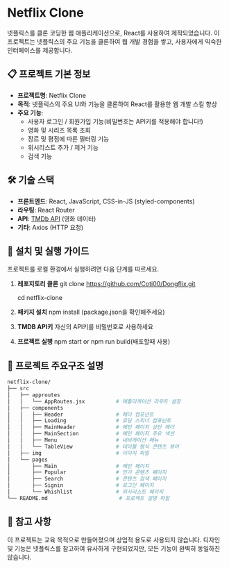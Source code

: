 # Netflix Clone

넷플릭스를 클론 코딩한 웹 애플리케이션으로, React를 사용하여 제작되었습니다. 이 프로젝트는 넷플릭스의 주요 기능을 클론하여 웹 개발 경험을 쌓고, 사용자에게 익숙한 인터페이스를 제공합니다.

## 📋 프로젝트 기본 정보

- **프로젝트명**: Netflix Clone
- **목적**: 넷플릭스의 주요 UI와 기능을 클론하여 React를 활용한 웹 개발 스킬 향상
- **주요 기능**:
  - 사용자 로그인 / 회원가입 기능(비밀번호는 API키를 적용해야 합니다!)
  - 영화 및 시리즈 목록 조회
  - 장르 및 평점에 따른 필터링 기능
  - 위시리스트 추가 / 제거 기능
  - 검색 기능
  
## 🛠 기술 스택

- **프론트엔드**: React, JavaScript, CSS-in-JS (styled-components)
- **라우팅**: React Router
- **API**: [TMDb API](https://www.themoviedb.org/documentation/api) (영화 데이터)
- **기타**: Axios (HTTP 요청)

## 🚀 설치 및 실행 가이드

프로젝트를 로컬 환경에서 실행하려면 다음 단계를 따르세요.

1. **레포지토리 클론**
   git clone https://github.com/Coti00/Dongflix.git
   
   cd netflix-clone
3. **패키지 설치**
    npm install
    (package.json을 확인해주세요)
4. **TMDB API키**
    자신의 API키를 비밀번호로 사용하세요
5. **프로젝트 실행**
    npm start
        or
    npm run build(배포할때 사용)

## 📂 프로젝트 주요구조 설명
```bash
netflix-clone/
├── src
│   ├── approutes
│   │   └── AppRoutes.jsx          # 애플리케이션 라우트 설정
│   ├── components
│   │   ├── Header                 # 헤더 컴포넌트
│   │   ├── Loading                # 로딩 스피너 컴포넌트
│   │   ├── MainHeader             # 메인 페이지 상단 헤더
│   │   ├── MainSection            # 메인 페이지 주요 섹션
│   │   ├── Menu                   # 네비게이션 메뉴
│   │   └── TableView              # 테이블 형식 콘텐츠 뷰어
│   ├── img                        # 이미지 파일
│   └── pages
│       ├── Main                   # 메인 페이지
│       ├── Popular                # 인기 콘텐츠 페이지
│       ├── Search                 # 콘텐츠 검색 페이지
│       ├── Signin                 # 로그인 페이지
│       └── Whishlist              # 위시리스트 페이지         
└── README.md                       # 프로젝트 설명 파일
```

## 📝 참고 사항
이 프로젝트는 교육 목적으로 만들어졌으며 상업적 용도로 사용되지 않습니다.
디자인 및 기능은 넷플릭스를 참고하여 유사하게 구현되었지만, 모든 기능이 완벽히 동일하진 않습니다.
